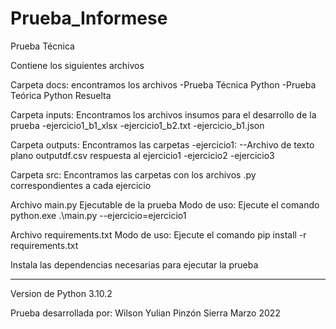 # Prueba_Informese
Prueba Técnica

Contiene los siguientes archivos

Carpeta docs: encontramos los archivos 
-Prueba Técnica Python
-Prueba Teórica Python Resuelta


Carpeta inputs: Encontramos los archivos insumos para el desarrollo de la prueba
-ejercicio1_b1_xlsx
-ejercicio1_b2.txt
-ejercicio_b1.json

Carpeta outputs: Encontramos las carpetas
-ejercicio1: 
--Archivo de texto plano outputdf.csv respuesta al ejercicio1
-ejercicio2
-ejercicio3

Carpeta src: Encontramos las carpetas con los archivos .py correspondientes a cada ejercicio

Archivo main.py
Ejecutable de la prueba 
Modo de uso:
Ejecute el comando python.exe .\main.py --ejercicio=ejercicio1 

Archivo requirements.txt 
Modo de uso:
Ejecute el comando pip install -r requirements.txt 

Instala las dependencias necesarias para ejecutar la prueba 

----------------------------------------------
Version de Python 3.10.2

Prueba desarrollada por:
Wilson Yulian Pinzón Sierra
Marzo 2022
